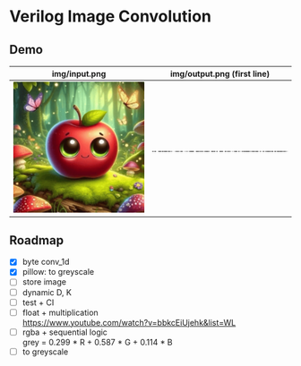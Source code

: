 
# Verilog Image Convolution

## Demo

| img/input.png               | img/output.png (first line)   |
|:---------------------------:|:-----------------------------:|
| ![input.png](img/input.png) | ![output.png](img/output.png) |

## Roadmap

- [x] byte conv_1d
- [x] pillow: to greyscale
- [ ] store image
- [ ] dynamic D, K
- [ ] test + CI
- [ ] float + multiplication  
  https://www.youtube.com/watch?v=bbkcEiUjehk&list=WL
- [ ] rgba + sequential logic  
  grey = 0.299 * R + 0.587 * G + 0.114 * B
- [ ] to greyscale
